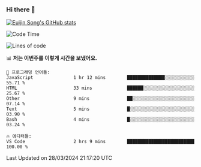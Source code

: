 ### Hi there 👋

[![Euijin Song's GitHub stats](https://github-readme-stats.vercel.app/api?username=lstar2397&count_private=true&show_icons=true&theme=tokyonight&locale=kr)](https://github.com/anuraghazra/github-readme-stats)

<!--START_SECTION:waka-->
![Code Time](http://img.shields.io/badge/Code%20Time-286%20hrs%2049%20mins-blue)

![Lines of code](https://img.shields.io/badge/%EC%A0%80%EB%8A%94%20%EC%97%AC%ED%83%9C%EA%B9%8C%EC%A7%80%20-744.6%20thousand%20%EC%A4%84%EC%9D%98%20%EC%BD%94%EB%93%9C%EB%A5%BC%20%EC%9E%91%EC%84%B1%ED%96%88%EC%96%B4%EC%9A%94.-blue)

📊 **저는 이번주를 이렇게 시간을 보냈어요.** 

```text
💬 프로그래밍 언어들: 
JavaScript               1 hr 12 mins        ██████████████░░░░░░░░░░░   55.71 % 
HTML                     33 mins             ██████░░░░░░░░░░░░░░░░░░░   25.67 % 
Other                    9 mins              ██░░░░░░░░░░░░░░░░░░░░░░░   07.14 % 
Text                     5 mins              █░░░░░░░░░░░░░░░░░░░░░░░░   03.90 % 
Bash                     4 mins              █░░░░░░░░░░░░░░░░░░░░░░░░   03.24 % 

🔥 에디터들: 
VS Code                  2 hrs 9 mins        █████████████████████████   100.00 % 
```


 Last Updated on 28/03/2024 21:17:20 UTC
<!--END_SECTION:waka-->

<!--
**lstar2397/lstar2397** is a ✨ _special_ ✨ repository because its `README.md` (this file) appears on your GitHub profile.

Here are some ideas to get you started:

- 🔭 I’m currently working on ...
- 🌱 I’m currently learning ...
- 👯 I’m looking to collaborate on ...
- 🤔 I’m looking for help with ...
- 💬 Ask me about ...
- 📫 How to reach me: ...
- 😄 Pronouns: ...
- ⚡ Fun fact: ...
-->
